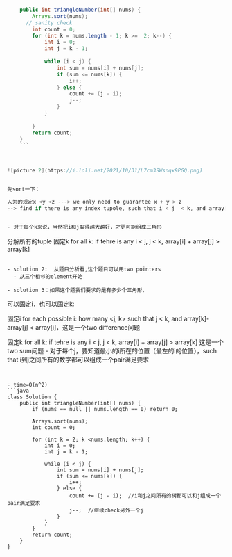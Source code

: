 

```java

    public int triangleNumber(int[] nums) {
        Arrays.sort(nums);
      // sanity check
        int count = 0;
        for (int k = nums.length - 1; k >=  2; k--) {
            int i = 0; 
            int j = k - 1;
            
            while (i < j) {
                int sum = nums[i] + nums[j];
                if (sum <= nums[k]) {
                    i++;
                } else {
                    count += (j - i);
                    j--;
                }
            }
            
        } 
        return count;
    }
    ```


    
![picture 2](https://i.loli.net/2021/10/31/L7cm3SWsnqx9PGQ.png)  


先sort一下：

人为的规定x <y <z ---> we only need to guarantee x + y > z
--> find if there is any index tupole, such that i < j  < k, and array[i] + array[j] > array[k]


- 对于每个k来说，当然把i和j取得越大越好，才更可能组成三角形

```
分解所有的tuple
固定k
for all k:
    if tehre is any i < j, j < k, array[i] + array[j] > array[k]


```

- solution 2:  从题目分析看,这个题目可以用two pointers
  - 从三个相邻的element开始

- solution 3：如果这个题我们要求的是有多少个三角形，

```
可以固定i，也可以固定k:

固定i
for each possible i:
    how many  <j, k> such that j < k, and array[k]-array[j] < array[i]，这是一个two difference问题


固定k
for all k:
    if tehre is any i < j, j < k, array[i] + array[j] > array[k] 这是一个two sum问题
        - 对于每个j，要知道最小的i所在的位置（最左的i的位置），such that i到j之间所有的数字都可以组成一个pair满足要求

```


- time=O(n^2)
```java
class Solution {
    public int triangleNumber(int[] nums) {
        if (nums == null || nums.length == 0) return 0;
        
        Arrays.sort(nums);
        int count = 0;
        
        for (int k = 2; k <nums.length; k++) {
            int i = 0;
            int j = k - 1;
            
            while (i < j) {
                int sum = nums[i] + nums[j];
                if (sum <= nums[k]) {
                    i++;
                } else {
                    count += (j - i);  //i和j之间所有的树都可以和j组成一个pair满足要求
                    j--;  //继续check另外一个j
                }
            }
        }
        return count;
    }
}
```